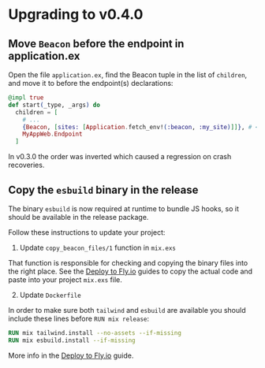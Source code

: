 # Upgrading to v0.4.0

## Move `Beacon` before the endpoint in application.ex

Open the file `application.ex`, find the Beacon tuple in the list of `children`,
and move it to before the endpoint(s) declarations:

```elixir
@impl true
def start(_type, _args) do
  children = [
    # ...
    {Beacon, [sites: [Application.fetch_env!(:beacon, :my_site)]]}, # <- moved to before `MyAppWeb.Endpoint`
    MyAppWeb.Endpoint
  ]
```

In v0.3.0 the order was inverted which caused a regression on crash recoveries.

## Copy the `esbuild` binary in the release

The binary `esbuild` is now required at runtime to bundle JS hooks,
so it should be available in the release package.

Follow these instructions to update your project:

1. Update `copy_beacon_files/1` function in `mix.exs`

That function is responsible for checking and copying the binary files 
into the right place. See the [Deploy to Fly.io](https://hexdocs.pm/beacon/deploy-to-flyio.html)
guides to copy the actual code and paste into your project `mix.exs` file.

2. Update `Dockerfile`

In order to make sure both `tailwind` and `esbuild` are available you should include
these lines before `RUN mix release`:

```dockerfile
RUN mix tailwind.install --no-assets --if-missing
RUN mix esbuild.install --if-missing
```

More info in the [Deploy to Fly.io](https://hexdocs.pm/beacon/deploy-to-flyio.html) guide.
